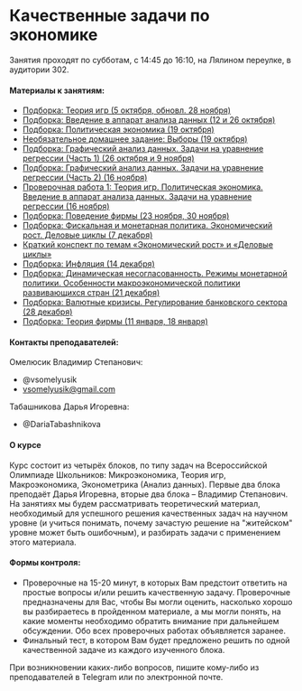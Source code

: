 # Качественные задачи по экономике

Занятия проходят по субботам, с 14:45 до 16:10, на Лялином переулке, в аудитории 302. 

#### Материалы к занятиям:
- [Подборка: Теория игр (5 октября, обновл. 28 ноября)](https://github.com/V-Marco/qualitative_economics/blob/master/problem_set_1.pdf)
- [Подборка: Введение в аппарат анализа данных (12 и 26 октября)](https://github.com/V-Marco/qualitative_economics/blob/master/problem_set_intro_to_ad.pdf)
- [Подборка: Политическая экономика (19 октября)](https://github.com/V-Marco/qualitative_economics/blob/master/problem_set_2.pdf)
- [Необязательное домашнее задание: Выборы (19 октября)](https://github.com/V-Marco/qualitative_economics/blob/master/problem_set_elections.pdf)
- [Подборка: Графический анализ данных. Задачи на уравнение регрессии (Часть 1) (26 октября и 9 ноября)](https://github.com/V-Marco/qualitative_economics/blob/master/problem_set_regression.pdf)
- [Подборка: Графический анализ данных. Задачи на уравнение регрессии (Часть 2) (16 ноября)](https://github.com/V-Marco/qualitative_economics/blob/master/problem_set_regr2.pdf)
- [Проверочная работа 1: Теория игр. Политическая экономика. Введение в аппарат анализа данных. Задачи на уравнение регрессии (16 ноября)](https://github.com/V-Marco/qualitative_economics/blob/master/test_1.pdf)
- [Подборка: Поведение фирмы (23 ноября, 30 ноября)](https://github.com/V-Marco/qualitative_economics/blob/master/problem_set_firms.pdf)
- [Подборка: Фискальная и монетарная политика. Экономический рост. Деловые циклы (7 декабря)](https://github.com/V-Marco/qualitative_economics/blob/master/macro_1/macro_1_ps.pdf)
- [Краткий конспект по темам «Экономический рост» и «Деловые циклы»](https://github.com/V-Marco/qualitative_economics/blob/master/Macro_theory.pdf)
- [Подборка: Инфляция (14 декабря)](https://github.com/V-Marco/qualitative_economics/blob/master/macro_2/macro_2_ps.pdf)
- [Подборка: Динамическая несогласованность. Режимы монетарной политики. Особенности макроэкономической политики развивающихся стран (21 декабря)](https://github.com/V-Marco/qualitative_economics/blob/master/macro_3/macro_3_ps.pdf)
- [Подборка: Валютные кризисы. Регулирование банковского сектора (28 декабря)](https://github.com/V-Marco/qualitative_economics/blob/master/macro_4/macro_4_ps.pdf)
- [Подборка: Теория фирмы (11 января, 18 января)](https://github.com/V-Marco/qualitative_economics/blob/master/problem_set_firms_2.pdf)

#### Контакты преподавателей:

Омелюсик Владимир Степанович: 
- @vsomelyusik
- vsomelyusik@gmail.com
 
Табашникова Дарья Игоревна: 
- @DariaTabashnikova

#### О курсе
Курс состоит из четырёх блоков, по типу задач на Всероссийской Олимпиаде Школьников: Микроэкономика, Теория игр, Макроэкономика, Эконометрика (Анализ данных). Первые два блока преподаёт Дарья Игоревна, вторые два блока – Владимир Степанович. На занятиях мы будем рассматривать теоретический материал, необходимый для успешного решения качественных задач на научном уровне (и учиться понимать, почему зачастую решение на "житейском" уровне может быть ошибочным), и разбирать задачи с применением этого материала.

#### Формы контроля: 
- Проверочные на 15-20 минут, в которых Вам предстоит ответить на простые вопросы и/или решить качественную задачу. Проверочные предназначены для Вас, чтобы Вы могли оценить, насколько хорошо вы разбираетесь в пройденном материале, а мы могли понять, на какие моменты необходимо обратить внимание при дальнейшем обсуждении. Обо всех проверочных работах объявляется заранее.
- Финальный тест, в котором Вам будет предложено решить по одной качественной задаче из каждого изученного блока.

При возникновении каких-либо вопросов, пишите кому-либо из преподавателей в Telegram или по электронной почте. 
